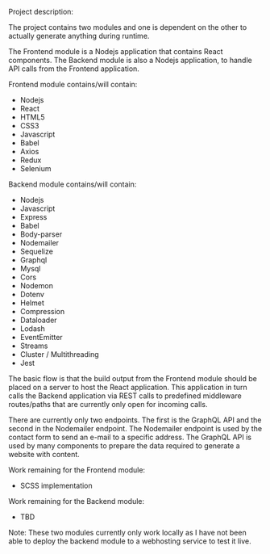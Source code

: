 Project description:

The project contains two modules and one is dependent on the other to actually generate
anything during runtime.

The Frontend module is a Nodejs application that contains React components. The Backend
module is also a Nodejs application, to handle API calls from the Frontend application.

Frontend module contains/will contain:
- Nodejs
- React
- HTML5
- CSS3
- Javascript
- Babel
- Axios
- Redux
- Selenium

Backend module contains/will contain:
- Nodejs
- Javascript
- Express
- Babel
- Body-parser
- Nodemailer
- Sequelize
- Graphql
- Mysql
- Cors
- Nodemon
- Dotenv
- Helmet
- Compression
- Dataloader
- Lodash
- EventEmitter
- Streams
- Cluster / Multithreading
- Jest

The basic flow is that the build output from the Frontend module should be placed on a server
to host the React application. This application in turn calls the Backend application via REST
calls to predefined middleware routes/paths that are currently only open for incoming calls.

There are currently only two endpoints. The first is the GraphQL API and the second in the
Nodemailer endpoint. The Nodemailer endpoint is used by the contact form to send an e-mail to
a specific address. The GraphQL API is used by many components to prepare the data required to
generate a website with content.

Work remaining for the Frontend module:
- SCSS implementation

Work remaining for the Backend module:
- TBD

Note: These two modules currently only work locally as I have not been able to deploy the backend
module to a webhosting service to test it live.
